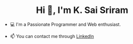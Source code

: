 <h1 align="center">Hi 👋, I'm K. Sai Sriram</h1>

- 💻 I'm a Passionate Programmer and Web enthusiast. 

- 📫 You can contact me through [LinkedIn](https://www.linkedin.com/in/k-s-sriram/)
